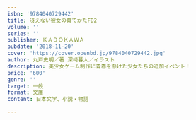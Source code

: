 ```yaml
---
isbn: '9784040729442'
title: 冴えない彼女の育てかたFD2
volume: ''
series: ''
publisher: ＫＡＤＯＫＡＷＡ
pubdate: '2018-11-20'
cover: 'https://cover.openbd.jp/9784040729442.jpg'
author: 丸戸史明／著 深崎暮人／イラスト
description: 美少女ゲーム制作に青春を懸けた少女たちの追加イベント！
price: '600'
genre: ''
target: 一般
format: 文庫
content: 日本文学、小説・物語

---
```

